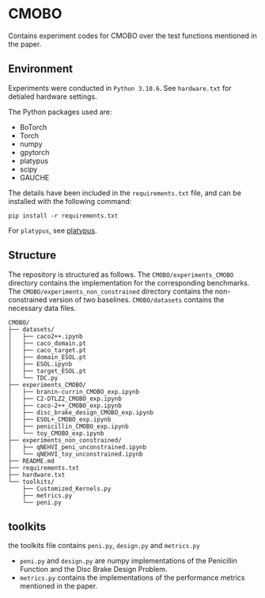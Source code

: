 
# CMOBO
Contains experiment codes for CMOBO over the test functions mentioned in the paper.

## Environment

Experiments were conducted in `Python 3.10.6`. See `hardware.txt` for detialed hardware settings.

The Python packages used are:
- BoTorch
- Torch
- numpy
- gpytorch
- platypus
- scipy
- GAUCHE

The details have been included in the `requirements.txt` file, and can be installed with the following command:

```shell
pip install -r requirements.txt
```

For `platypus`, see  [platypus](https://platypus.readthedocs.io/en/latest/getting-started.html#installing-platypus).

## Structure

The repository is structured as follows. The `CMOBO/experiments_CMOBO` directory contains the implementation for the corresponding benchmarks. The `CMOBO/experiments_non_constrained` directory contains the non-constrained version of two baselines. `CMOBO/datasets` contains the necessary data files.

```shell
CMOBO/
├── datasets/
│   ├── caco2++.ipynb
│   ├── caco_domain.pt
│   ├── caco_target.pt
│   ├── domain_ESOL.pt
│   ├── ESOL.ipynb
│   ├── target_ESOL.pt
│   └── TDC.py
├── experiments_CMOBO/
│   ├── branin-currin_CMOBO_exp.ipynb
│   ├── C2-DTLZ2_CMOBO_exp.ipynb
│   ├── caco-2++_CMOBO_exp.ipynb
│   ├── disc_brake_design_CMOBO_exp.ipynb
│   ├── ESOL+_CMOBO_exp.ipynb
│   ├── penicillin_CMOBO_exp.ipynb
│   └── toy_CMOBO_exp.ipynb
├── experiments_non_constrained/
│   ├── qNEHVI_peni_unconstrained.ipynb
│   └── qNEHVI_toy_unconstrained.ipynb
├── README.md
├── requirements.txt
├── hardware.txt
└── toolkits/
    ├── Customized_Kernels.py
    ├── metrics.py
    └── peni.py
```
## toolkits

the toolkits file contains  `peni.py`, `design.py` and `metrics.py`

- `peni.py` and `design.py` are numpy implementations of the Penicillin Function and the Disc Brake Design Problem.
- `metrics.py` contains the implementations of the performance metrics mentioned in the paper.
